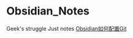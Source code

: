 # Obsidian_Notes
Geek's struggle
Just notes
[Obsidian如何配置Git](https://www.youtube.com/watch?v=XR7PYaMVDw0)
